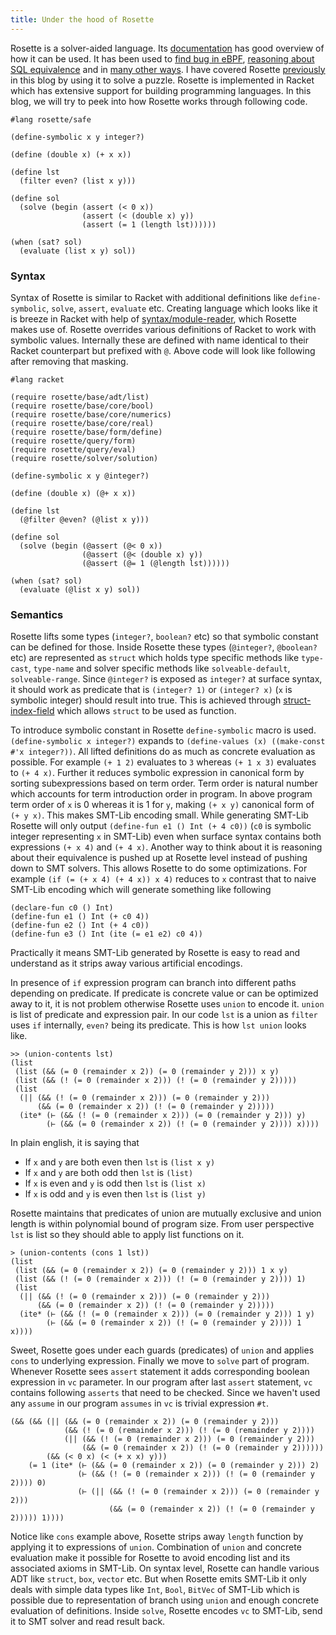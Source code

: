 ```yaml
---   
title: Under the hood of Rosette
---
```


Rosette is a solver-aided language. Its [documentation](https://docs.racket-lang.org/rosette-guide/index.html) has good overview of how it can
be used. It has been used to [find bug in eBPF](https://github.com/uw-unsat/jitterbug), [reasoning about SQL equivalence](https://medium.com/@uwdb/introducing-cosette-527898504bd6)
and in [many other ways](https://emina.github.io/rosette/apps.html). I have covered Rosette [previously](../../2021/06/crux-mathematicorum-ma122-rosette.md) in this blog by using it to solve a puzzle. Rosette is implemented
in Racket which has extensive support for building programming languages. In this blog, we will try to peek into how Rosette works through following code.

~~~{.racket}
#lang rosette/safe

(define-symbolic x y integer?)

(define (double x) (+ x x))

(define lst
  (filter even? (list x y)))

(define sol
  (solve (begin (assert (< 0 x))
                (assert (< (double x) y))
                (assert (= 1 (length lst))))))

(when (sat? sol)
  (evaluate (list x y) sol))
~~~

### Syntax
Syntax of Rosette is similar to Racket with additional definitions like `define-symbolic`, `solve`, `assert`, 
`evaluate` etc. Creating language which looks like it is breeze in Racket with help of [syntax/module-reader](https://docs.racket-lang.org/guide/syntax_module-reader.html), which Rosette makes use of. Rosette overrides various definitions of Racket to work with symbolic values. 
Internally these are defined with name identical to their Racket counterpart but prefixed with `@`. Above code will look like following 
after removing that masking.

~~~{.racket}
#lang racket

(require rosette/base/adt/list)
(require rosette/base/core/bool)
(require rosette/base/core/numerics)
(require rosette/base/core/real)
(require rosette/base/form/define)
(require rosette/query/form)
(require rosette/query/eval)
(require rosette/solver/solution)

(define-symbolic x y @integer?)

(define (double x) (@+ x x))

(define lst
  (@filter @even? (@list x y)))

(define sol
  (solve (begin (@assert (@< 0 x))
                (@assert (@< (double x) y))
                (@assert (@= 1 (@length lst))))))

(when (sat? sol)
  (evaluate (@list x y) sol))
~~~

### Semantics

Rosette lifts some types (`integer?`, `boolean?` etc) so that symbolic constant can be defined for those. 
Inside Rosette these types (`@integer?`, `@boolean?` etc) are represented as `struct` which holds type specific methods 
like `type-cast`, `type-name` and solver specific methods like `solveable-default`, `solveable-range`. 
Since `@integer?` is exposed as `integer?` at surface syntax, it should work as predicate that is `(integer? 1)` or `(integer? x)` 
(`x` is symbolic integer) should result into true. This is achieved through [struct-index-field](https://docs.racket-lang.org/reference/define-struct.html#%28form._%28%28lib._racket%2Fprivate%2Fbase..rkt%29._struct-field-index%29%29) which allows `struct` to be used as function.

To introduce symbolic constant in Rosette `define-symbolic` macro is used.
`(define-symbolic x integer?)` expands to `(define-values (x) ((make-const #'x integer?))`. All lifted definitions
do as much as concrete evaluation as possible. For example `(+ 1 2)` evaluates to `3`
whereas `(+ 1 x 3)` evaluates to `(+ 4 x)`. Further it reduces 
 symbolic expression in canonical form by sorting subexpressions based on term order. Term order is natural
number which accounts for term introduction order in program. In above program term order of `x` is 0 whereas it is 1 for `y`,
making `(+ x y)` canonical form of `(+ y x)`. This makes SMT-Lib encoding small. While generating SMT-Lib Rosette will only output 
`(define-fun e1 () Int (+ 4 c0))` (`c0` is symbolic integer representing `x` in SMT-Lib) 
even when surface syntax contains both expressions `(+ x 4)` and `(+ 4 x)`.
Another way to think about it is reasoning about their equivalence is pushed up at Rosette level instead of 
pushing down to SMT solvers. This allows Rosette to do some optimizations. For example `(if (= (+ x 4) (+ 4 x)) x 4)` 
reduces to `x` contrast that to naive SMT-Lib encoding which will generate something like following

~~~{.racket}
(declare-fun c0 () Int)
(define-fun e1 () Int (+ c0 4))
(define-fun e2 () Int (+ 4 c0))
(define-fun e3 () Int (ite (= e1 e2) c0 4))
~~~

Practically it means SMT-Lib generated by Rosette is easy to read and understand as it strips away various artificial
encodings.

In presence of `if` expression program can branch into different paths depending on predicate. If predicate is concrete value
or can be optimized away to it, it is not problem otherwise Rosette uses `union` to encode it. `union` is list of 
predicate and expression pair. In our code `lst` is a union  as `filter` uses `if` internally, `even?` being its predicate. 
This is how `lst union` looks like.

~~~{.racket}
>> (union-contents lst)
(list
 (list (&& (= 0 (remainder x 2)) (= 0 (remainder y 2))) x y)
 (list (&& (! (= 0 (remainder x 2))) (! (= 0 (remainder y 2)))))
 (list
  (|| (&& (! (= 0 (remainder x 2))) (= 0 (remainder y 2))) 
      (&& (= 0 (remainder x 2)) (! (= 0 (remainder y 2)))))
  (ite* (⊢ (&& (! (= 0 (remainder x 2))) (= 0 (remainder y 2))) y) 
        (⊢ (&& (= 0 (remainder x 2)) (! (= 0 (remainder y 2)))) x))))
~~~

In plain english, it is saying that

* If `x` and `y` are both even then `lst` is `(list x y)`
* If `x` and `y` are both odd then `lst` is `(list)`
* If `x` is even and `y` is odd then `lst` is `(list x)`
* If `x` is odd and `y` is even then `lst` is `(list y)`

Rosette maintains that predicates of union are mutually exclusive and union length 
is within polynomial bound of program size. From user perspective `lst` is 
list so they should able to apply list functions on it.

~~~{.racket}
> (union-contents (cons 1 lst))
(list
 (list (&& (= 0 (remainder x 2)) (= 0 (remainder y 2))) 1 x y)
 (list (&& (! (= 0 (remainder x 2))) (! (= 0 (remainder y 2)))) 1)
 (list
  (|| (&& (! (= 0 (remainder x 2))) (= 0 (remainder y 2))) 
      (&& (= 0 (remainder x 2)) (! (= 0 (remainder y 2)))))
  (ite* (⊢ (&& (! (= 0 (remainder x 2))) (= 0 (remainder y 2))) 1 y) 
        (⊢ (&& (= 0 (remainder x 2)) (! (= 0 (remainder y 2)))) 1 x))))

~~~

Sweet, Rosette goes under each guards (predicates) of `union` and applies `cons` to underlying
expression. Finally we move to `solve` part of program. Whenever Rosette sees `assert` statement
it adds corresponding boolean expression in `vc` parameter. In our program after last `assert`
statement, `vc` contains following `asserts` that need to be checked. Since we haven't used any
`assume` in our program `assumes` in `vc` is trivial expression `#t`. 

~~~{.racket}
(&& (&& (|| (&& (= 0 (remainder x 2)) (= 0 (remainder y 2)))
            (&& (! (= 0 (remainder x 2))) (! (= 0 (remainder y 2))))
            (|| (&& (! (= 0 (remainder x 2))) (= 0 (remainder y 2)))
                (&& (= 0 (remainder x 2)) (! (= 0 (remainder y 2))))))
        (&& (< 0 x) (< (+ x x) y)))
    (= 1 (ite* (⊢ (&& (= 0 (remainder x 2)) (= 0 (remainder y 2))) 2)
               (⊢ (&& (! (= 0 (remainder x 2))) (! (= 0 (remainder y 2)))) 0)
               (⊢ (|| (&& (! (= 0 (remainder x 2))) (= 0 (remainder y 2)))
                      (&& (= 0 (remainder x 2)) (! (= 0 (remainder y 2))))) 1))))

~~~
Notice like  `cons` example above, Rosette strips away `length` function by applying it to expressions of `union`.
Combination of `union` and concrete evaluation make it possible for Rosette to avoid encoding
list and its associated axioms in SMT-Lib. On
syntax level, Rosette can handle various ADT like `struct`, `box`, `vector` etc. But when Rosette emits SMT-Lib
it only deals with simple data types like `Int`, `Bool`, `BitVec` of SMT-Lib which is possible due to representation of
branch using `union` and enough concrete evaluation of definitions. Inside `solve`, Rosette encodes `vc` to SMT-Lib, 
send it to SMT solver and read result back.